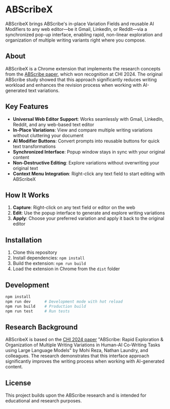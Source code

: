 # ABScribeX

ABScribeX brings ABScribe's in-place Variation Fields and reusable AI Modifiers to any web editor—be it Gmail, LinkedIn, or Reddit—via a synchronized pop-up interface, enabling rapid, non-linear exploration and organization of multiple writing variants right where you compose.

## About

ABScribeX is a Chrome extension that implements the research concepts from the [ABScribe paper](https://doi.org/10.48550/arXiv.2310.00117), which won recognition at CHI 2024. The original ABScribe study showed that this approach significantly reduces writing workload and enhances the revision process when working with AI-generated text variations.

## Key Features

- **Universal Web Editor Support**: Works seamlessly with Gmail, LinkedIn, Reddit, and any web-based text editor
- **In-Place Variations**: View and compare multiple writing variations without cluttering your document
- **AI Modifier Buttons**: Convert prompts into reusable buttons for quick text transformations
- **Synchronized Interface**: Popup window stays in sync with your original content
- **Non-Destructive Editing**: Explore variations without overwriting your original text
- **Context Menu Integration**: Right-click any text field to start editing with ABScribeX

## How It Works

1. **Capture**: Right-click on any text field or editor on the web
2. **Edit**: Use the popup interface to generate and explore writing variations
3. **Apply**: Choose your preferred variation and apply it back to the original editor

## Installation

1. Clone this repository
2. Install dependencies: `npm install`
3. Build the extension: `npm run build`
4. Load the extension in Chrome from the `dist` folder

## Development

```bash
npm install
npm run dev      # Development mode with hot reload
npm run build    # Production build
npm run test     # Run tests
```

## Research Background

ABScribeX is based on the [CHI 2024 paper](https://dl.acm.org/doi/10.1145/3613904.3641899) "ABScribe: Rapid Exploration & Organization of Multiple Writing Variations in Human-AI Co-Writing Tasks using Large Language Models" by Mohi Reza, Nathan Laundry, and colleagues. The research demonstrates that this interface approach significantly improves the writing process when working with AI-generated content.

## License

This project builds upon the ABScribe research and is intended for educational and research purposes.
